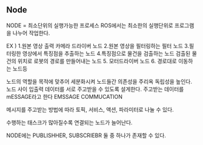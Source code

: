 ## Node
NODE = 최소단위의 실행가능한 프로세스
ROS에서는 최소한의 실행단위로 프로그램을 나누어 작업한다.

EX )
1.원본 영상 출력 카메라 드라이버 노드
2.원본 영상을 필터링하는 필터 노드
3.필터링한 영상에서 특징점을 추출하는 노드
4.특징점으로 물건을 검출하는 노드
검출된 물건의 위치로 로봇의 경로를 만들어내는 노드
5. 모터드라이버 노드
6. 경로대로 이동하는 노드등

노드의 역할을 목적에 맞추어 세분화시켜 노드들간 의존성을 주리옥 독립성을 높인다.
노드 사이 입출력 데이터를 서로 주고받을 수 있도록 설게한다.
주고받는 데이터를 mESSAGE라고 한다
EMSSAGE COMMUCATION

메시지를 주고받는 방법에 따라 토픽, 서비스, 액션, 파라미터로 나눌 수 있다.

수행하는 태스크가 많아질수록 연결되는 노드가 늘어난다.

NODE에는 PUBLISHHER, SUBSCRIEBR 둘 중 하나가 존재할 수 있다.
